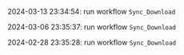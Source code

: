 2024-03-13 23:34:54: run workflow `Sync_Download` 

2024-03-06 23:35:37: run workflow `Sync_Download` 

2024-02-28 23:35:28: run workflow `Sync_Download` 


